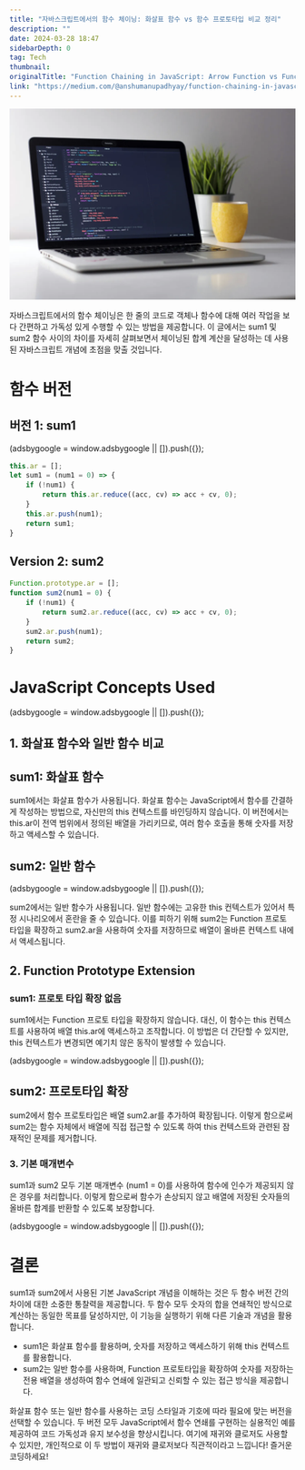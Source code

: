 ```yaml
---
title: "자바스크립트에서의 함수 체이닝: 화살표 함수 vs 함수 프로토타입 비교 정리"
description: ""
date: 2024-03-28 18:47
sidebarDepth: 0
tag: Tech
thumbnail: 
originalTitle: "Function Chaining in JavaScript: Arrow Function vs Function Prototype"
link: "https://medium.com/@anshumanupadhyay/function-chaining-in-javascript-arrow-function-vs-function-prototype-e5fa9e53cb89"
---
```



<img src="./img/FunctionChaininginJavaScriptArrowFunctionvsFunctionPrototype_0.png" />

자바스크립트에서의 함수 체이닝은 한 줄의 코드로 객체나 함수에 대해 여러 작업을 보다 간편하고 가독성 있게 수행할 수 있는 방법을 제공합니다. 이 글에서는 sum1 및 sum2 함수 사이의 차이를 자세히 살펴보면서 체이닝된 합계 계산을 달성하는 데 사용된 자바스크립트 개념에 초점을 맞출 것입니다.

# 함수 버전

## 버전 1: sum1

<!-- ui-log 수평형 -->
<ins class="adsbygoogle"
  style="display:block"
  data-ad-client="ca-pub-4877378276818686"
  data-ad-slot="9743150776"
  data-ad-format="auto"
  data-full-width-responsive="true"></ins>
<component is="script">
(adsbygoogle = window.adsbygoogle || []).push({});
</component>

```js
this.ar = [];
let sum1 = (num1 = 0) => {
    if (!num1) {
        return this.ar.reduce((acc, cv) => acc + cv, 0);
    }
    this.ar.push(num1);
    return sum1;
}
```

## Version 2: sum2

```js
Function.prototype.ar = [];
function sum2(num1 = 0) {
    if (!num1) {
        return sum2.ar.reduce((acc, cv) => acc + cv, 0);
    }
    sum2.ar.push(num1);
    return sum2;
}
```

# JavaScript Concepts Used

<!-- ui-log 수평형 -->
<ins class="adsbygoogle"
  style="display:block"
  data-ad-client="ca-pub-4877378276818686"
  data-ad-slot="9743150776"
  data-ad-format="auto"
  data-full-width-responsive="true"></ins>
<component is="script">
(adsbygoogle = window.adsbygoogle || []).push({});
</component>

## 1. 화살표 함수와 일반 함수 비교

## sum1: 화살표 함수

sum1에서는 화살표 함수가 사용됩니다. 화살표 함수는 JavaScript에서 함수를 간결하게 작성하는 방법으로, 자신만의 this 컨텍스트를 바인딩하지 않습니다. 이 버전에서는 this.ar이 전역 범위에서 정의된 배열을 가리키므로, 여러 함수 호출을 통해 숫자를 저장하고 액세스할 수 있습니다.

## sum2: 일반 함수

<!-- ui-log 수평형 -->
<ins class="adsbygoogle"
  style="display:block"
  data-ad-client="ca-pub-4877378276818686"
  data-ad-slot="9743150776"
  data-ad-format="auto"
  data-full-width-responsive="true"></ins>
<component is="script">
(adsbygoogle = window.adsbygoogle || []).push({});
</component>

sum2에서는 일반 함수가 사용됩니다. 일반 함수에는 고유한 this 컨텍스트가 있어서 특정 시나리오에서 혼란을 줄 수 있습니다. 이를 피하기 위해 sum2는 Function 프로토 타입을 확장하고 sum2.ar을 사용하여 숫자를 저장하므로 배열이 올바른 컨텍스트 내에서 액세스됩니다.

## 2. Function Prototype Extension

### sum1: 프로토 타입 확장 없음

sum1에서는 Function 프로토 타입을 확장하지 않습니다. 대신, 이 함수는 this 컨텍스트를 사용하여 배열 this.ar에 액세스하고 조작합니다. 이 방법은 더 간단할 수 있지만, this 컨텍스트가 변경되면 예기치 않은 동작이 발생할 수 있습니다.

<!-- ui-log 수평형 -->
<ins class="adsbygoogle"
  style="display:block"
  data-ad-client="ca-pub-4877378276818686"
  data-ad-slot="9743150776"
  data-ad-format="auto"
  data-full-width-responsive="true"></ins>
<component is="script">
(adsbygoogle = window.adsbygoogle || []).push({});
</component>

## sum2: 프로토타입 확장

sum2에서 함수 프로토타입은 배열 sum2.ar를 추가하여 확장됩니다. 이렇게 함으로써 sum2는 함수 자체에서 배열에 직접 접근할 수 있도록 하여 this 컨텍스트와 관련된 잠재적인 문제를 제거합니다.

### 3. 기본 매개변수

sum1과 sum2 모두 기본 매개변수 (num1 = 0)를 사용하여 함수에 인수가 제공되지 않은 경우를 처리합니다. 이렇게 함으로써 함수가 손상되지 않고 배열에 저장된 숫자들의 올바른 합계를 반환할 수 있도록 보장합니다.

<!-- ui-log 수평형 -->
<ins class="adsbygoogle"
  style="display:block"
  data-ad-client="ca-pub-4877378276818686"
  data-ad-slot="9743150776"
  data-ad-format="auto"
  data-full-width-responsive="true"></ins>
<component is="script">
(adsbygoogle = window.adsbygoogle || []).push({});
</component>

# 결론

sum1과 sum2에서 사용된 기본 JavaScript 개념을 이해하는 것은 두 함수 버전 간의 차이에 대한 소중한 통찰력을 제공합니다. 두 함수 모두 숫자의 합을 연쇄적인 방식으로 계산하는 동일한 목표를 달성하지만, 이 기능을 실행하기 위해 다른 기술과 개념을 활용합니다.

- sum1은 화살표 함수를 활용하며, 숫자를 저장하고 액세스하기 위해 this 컨텍스트를 활용합니다.
- sum2는 일반 함수를 사용하며, Function 프로토타입을 확장하여 숫자를 저장하는 전용 배열을 생성하여 함수 연쇄에 일관되고 신뢰할 수 있는 접근 방식을 제공합니다.

화살표 함수 또는 일반 함수를 사용하는 코딩 스타일과 기호에 따라 필요에 맞는 버전을 선택할 수 있습니다. 두 버전 모두 JavaScript에서 함수 연쇄를 구현하는 실용적인 예를 제공하여 코드 가독성과 유지 보수성을 향상시킵니다. 여기에 재귀와 클로저도 사용할 수 있지만, 개인적으로 이 두 방법이 재귀와 클로저보다 직관적이라고 느낍니다! 즐거운 코딩하세요!